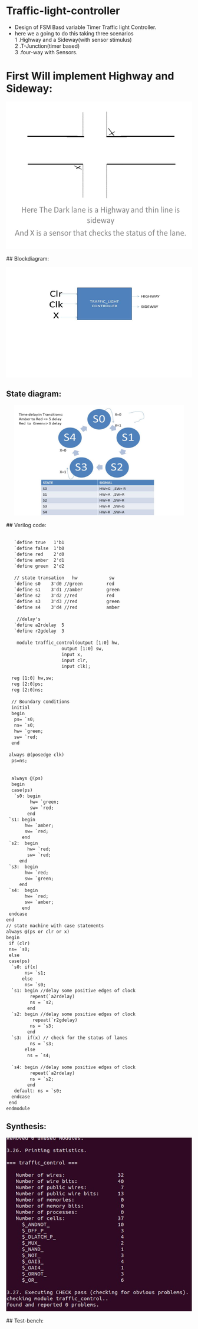# Traffic-light-controller
- Design of FSM Basd variable Timer Traffic light Controller.
- here we a going to do this taking three scenarios<br /> 
  1 .Highway and a Sideway(with sensor stimulus)<br />
  2 .T-Junction(timer based)<br />
  3 .four-way with Sensors.<br />
# First Will implement Highway and Sideway:
<p align="center">
  <img width="600" height="400" src="traffic_sw_hw/diagram_sw_hw/Slide1.JPG">
</p>
##  Blockdiagram:
 <p align="center">
   <img width="560" height="300" src="traffic_sw_hw/diagram_sw_hw/Blockdiagram_sw_hw.jpg">
 </p>

## State diagram:
  <p align="center">
   <img width="460" height="300" src="traffic_sw_hw/diagram_sw_hw/State diagram.jpg">
 </p>
## Verilog code:
  
  ```
  
     `define true   1'b1
     `define false  1'b0
     `define red    2'd0
     `define amber  2'd1
     `define green  2'd2

     // state transation   hw            sw
     `define s0    3'd0 //green         red 
     `define s1    3'd1 //amber         green  
     `define s2    3'd2 //red           red
     `define s3    3'd3 //red           green     
     `define s4    3'd4 //red           amber

      //delay's
     `define a2rdelay  5
     `define r2gdelay  3

      module traffic_control(output [1:0] hw,
                       output [1:0] sw,
                       input x,
                       input clr,
                       input clk);

    reg [1:0] hw,sw;
    reg [2:0]ps;
    reg [2:0]ns;

    // Boundary conditions
    initial 
    begin  
     ps= `s0;
     ns= `s0;
     hw= `green;
     sw= `red;
    end 

   always @(posedge clk)
    ps=ns;
   
   
    always @(ps)
    begin 
    case(ps)
     `s0: begin 
           hw= `green;
           sw= `red;
          end 
   `s1: begin 
         hw= `amber;
         sw= `red;
        end 
   `s2:  begin 
          hw= `red;
          sw= `red;
       end
   `s3:  begin 
         hw= `red;
         sw= `green;
       end  
   `s4:  begin 
         hw= `red;
         sw= `amber;
        end
   endcase
  end
  // state machine with case statements
  always @(ps or clr or x)
  begin 
   if (clr)
   ns= `s0;
   else
   case(ps)
    `s0: if(x)
         ns= `s1;
        else
         ns= `s0;      
    `s1: begin //delay some positive edges of clock
           repeat(`a2rdelay) 
           ns = `s2;
          end
    `s2: begin //delay some positive edges of clock
            repeat(`r2gdelay) 
           ns = `s3;
          end
    `s3:  if(x) // check for the status of lanes
           ns = `s3;
         else
          ns = `s4;
          
    `s4: begin //delay some positive edges of clock
           repeat(`a2rdelay) 
           ns = `s2;
          end
     default: ns = `s0;
    endcase 
   end 
  endmodule
  ```
##  Synthesis:
 <p align="center">
  <img  src="traffic_sw_hw/diagram_sw_hw/synth_.jpg">
 </p>
## Test-bench:
